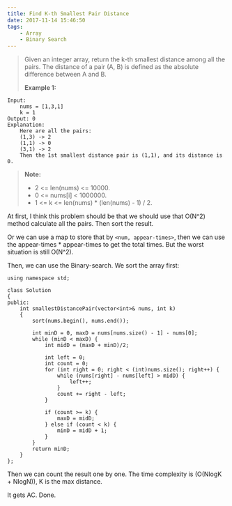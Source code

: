 ```yaml
---
title: Find K-th Smallest Pair Distance
date: 2017-11-14 15:46:50
tags:
    - Array
    - Binary Search
---
```


> Given an integer array, return the k-th smallest distance among all the pairs. The distance of a pair (A, B) is defined as the absolute difference between A and B.
>
> **Example 1:**
```
Input:
    nums = [1,3,1]
    k = 1
Output: 0
Explanation:
    Here are all the pairs:
    (1,3) -> 2
    (1,1) -> 0
    (3,1) -> 2
    Then the 1st smallest distance pair is (1,1), and its distance is 0.
```
> **Note:**
> + 2 <= len(nums) <= 10000.
> + 0 <= nums[i] < 1000000.
> + 1 <= k <= len(nums) * (len(nums) - 1) / 2.

<!--more-->

At first, I think this problem should be that we should use that O(N^2) method calculate all the pairs. Then sort the result.

Or we can use a map to store that by `<num, appear-times>`, then we can use the appear-times * appear-times to get the total times. But the worst situation is still O(N^2).

Then, we can use the Binary-search. We sort the array first:

```
using namespace std;

class Solution
{
public:
    int smallestDistancePair(vector<int>& nums, int k)
    {
        sort(nums.begin(), nums.end());

        int minD = 0, maxD = nums[nums.size() - 1] - nums[0];
        while (minD < maxD) {
            int midD = (maxD + minD)/2;

            int left = 0;
            int count = 0;
            for (int right = 0; right < (int)nums.size(); right++) {
                while (nums[right] - nums[left] > midD) {
                    left++;
                }
                count += right - left;
            }

            if (count >= k) {
                maxD = midD;
            } else if (count < k) {
                minD = midD + 1;
            }
        }
        return minD;
    }
};
```

Then we can count the result one by one. The time complexity is (O(NlogK + NlogN)), K is the max distance.

It gets AC. Done.
